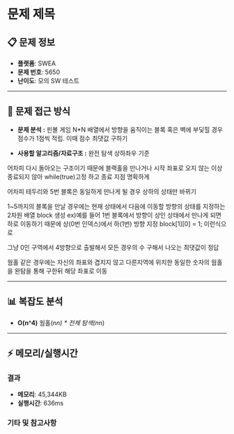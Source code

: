 # 문제 제목

## 📋 문제 정보
- **플랫폼**: SWEA
- **문제 번호**: 5650
- **난이도**: 모의 SW 테스트

---

## 🎯 문제 접근 방식

- **문제 분석 :**
핀볼 게임
N*N 배열에서 방향을 움직이는 블록 혹은 벽에 부딫힐 경우 점수가 1점씩 적립.
이때 점수 최댓값 구하기

- **사용할 알고리즘/자료구조 :**
완전 탐색
상하좌우 기준

어차피 다시 돌아오는 구조이기 때문에 블랙홀을 만나거나 시작 좌표로 오지 않는 이상 종료되지 않아 while(true)고정 하고 종료 지점 명확하게

어차피 테두리와 5번 블록은 동일하게 만나게 될 경우 상하의 상태만 바뀌기

1~5까지의 블록을 만날 경우에는 현재 상태에서 다음에 이동할 방향의 상태를 지정하는 2차원 배열 block 생성
ex)예를 들어 1번 블록에서 방향이 상인 상태에서 만나게 되면 하로 이동하기 때문에 상(0번 인덱스)에서 하(1번) 방향 지정
block[1][0] = 1; 이런식으로

그냥 0인 구역에서 4방향으로 출발해서 모든 경우의 수 구해서 나오는 최댓값이 정답

웜홀 같은 경우에는 자신의 좌표와 겹치지 않고 다른지역에 위치한 동일한 숫자의 웜홀을 완탐을 통해 구한뒤 해당 좌표로 이동

---

## 📊 복잡도 분석

- **O(n^4)**
웜홀(n*n) * 전체 탐색(n*n)
---

## ⚡ 메모리/실행시간

### 결과
- **메모리**: 45,344KB
- **실행시간**: 636ms

### 기타 및 참고사항
